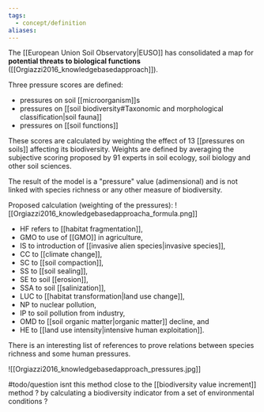 ```yaml
---
tags:
  - concept/definition
aliases:
---
```

The [[European Union Soil Observatory|EUSO]] has consolidated a map for **potential threats to biological functions** ([[Orgiazzi2016_knowledgebasedapproach]]).

Three pressure scores are defined:
- pressures on soil [[microorganism]]s
- pressures on [[soil biodiversity#Taxonomic and morphological classification|soil fauna]]
- pressures on [[soil functions]]

These scores are calculated by weighting the effect of 13 [[pressures on soils]] affecting its biodiversity. Weights are defined by averaging the subjective scoring proposed by 91 experts in soil ecology, soil biology and other soil sciences.

The result of the model is a "pressure" value (adimensional) and is not linked with species richness or any other measure of biodiversity.

Proposed calculation (weighting of the pressures):
![[Orgiazzi2016_knowledgebasedapproacha_formula.png]]
- HF refers to [[habitat fragmentation]], 
- GMO to use of [[GMO]] in agriculture, 
- IS to introduction of [[invasive alien species|invasive species]], 
- CC to [[climate change]], 
- SC to [[soil compaction]], 
- SS to [[soil sealing]], 
- SE to soil [[erosion]], 
- SSA to soil [[salinization]], 
- LUC to [[habitat transformation|land use change]], 
- NP to nuclear pollution, 
- IP to soil pollution from industry, 
- OMD to [[soil organic matter|organic matter]] decline, and 
- HE to [[land use intensity|intensive human exploitation]].

There is an interesting list of references to prove relations between species richness and some human pressures.

![[Orgiazzi2016_knowledgebasedapproach_pressures.jpg]]

#todo/question isnt this method close to the [[biodiversity value increment]] method ? by calculating a biodiversity indicator from a set of environmental conditions ?